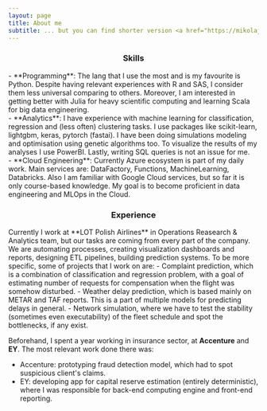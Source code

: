 ```yaml
---
layout: page
title: About me
subtitle: ... but you can find shorter version <a href="https://mikolaj-jaworski.github.io">here</a>.
---
```

<center> <h3>Skills</h3> </center>
- **Programming**: The lang that I use the most and is my favourite is Python. Despite having relevant experiences with R and SAS, I consider them less universal comparing to others. Moreover, I am interested in getting better with Julia for heavy scientific computing and learning Scala for big data engineering. <br>
- **Analytics**: I have experience with machine learning for classification, regression and (less often) clustering tasks. I use packages like scikit-learn, lightgbm, keras, pytorch (fastai). I have been doing simulations modeling and optimisation using genetic algorithms too. To visualize the results of my analyses I use PowerBI. Lastly, writing SQL queries is not an issue for me. <br>
- **Cloud Engineering**: Currently Azure ecosystem is part of my daily work. Main services are: DataFactory, Functions, MachineLearning, Databricks. Also I am familiar with Google Cloud services, but so far it is only course-based knowledge. My goal is to become proficient in data engineering and MLOps in the Cloud.

<center> <h3>Experience</h3> </center>
Currently I work at **LOT Polish Airlines** in Operations Reasearch & Analytics team, but our tasks are coming from every part of the company. We are automating processes, creating visualization dashboards and reports, designing ETL pipelines, building prediction systems. To be more specific, some of projects that I work on are:
- Complaint prediction, which is a combination of classification and regression problem, with a goal of estimating number of requests for compensation when the flight was somehow disturbed.
- Weather delay prediction, which is based mainly on METAR and TAF reports. This is a part of multiple models for predicting delays in general.
- Network simulation, where we have to test the stability (sometimes even executability) of the fleet schedule and spot the bottlenecks, if any exist.

Beforehand, I spent a year working in insurance sector, at **Accenture** and **EY**. The most relevant work done there was:
- Accenture: prototyping fraud detection model, which had to spot suspicious client's claims.
- EY: developing app for capital reserve estimation (entirely deterministic), where I was responsible for back-end computing engine and front-end reporting.